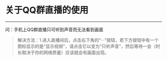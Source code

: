 # 关于QQ群直播的使用
---
问：手机上QQ群直播只可听到声音而无法看到画面
>解决方法：1.进入直播间后，点击右下角的“···”按钮，若下方按钮中有一个图标显示的是“显示视频”，请点击它以变为“只听声音”，然后等待一会（时长取决于你的网络质量）应该就会有画面出现。
